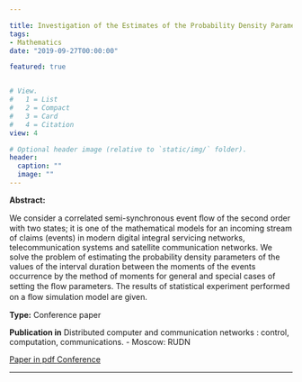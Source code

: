 ```yaml
---

title: Investigation of the Estimates of the Probability Density Parameters in Correlated Semi-synchronous Event Flow of the Second Order
tags:
- Mathematics
date: "2019-09-27T00:00:00"

featured: true


# View.
#   1 = List
#   2 = Compact
#   3 = Card
#   4 = Citation
view: 4

# Optional header image (relative to `static/img/` folder).
header:
  caption: ""
  image: ""
---
```


**Abstract:**

We consider a correlated semi-synchronous event ﬂow of the second order with two states; it is one of the mathematical models for an incoming stream of claims (events) in modern digital integral servicing networks, telecommunication systems and satellite communication networks. We solve the problem of estimating the probability density parameters of the values of the interval duration between the moments of the events occurrence by the method of moments for general and special cases of setting the ﬂow parameters. The results of statistical experiment performed on a ﬂow simulation model are given.


**Type:** Conference paper

**Publication in** Distributed computer and communication networks : control, computation, communications. - Moscow: RUDN

<a href="https://drive.google.com/file/d/1bpE945sDIUnBgHCbO2ZVT79ckqzf4Cxk/view">
  Paper in pdf
</a>

<a href="http://2019.dccn.ru/">
  Conference
</a>

---
